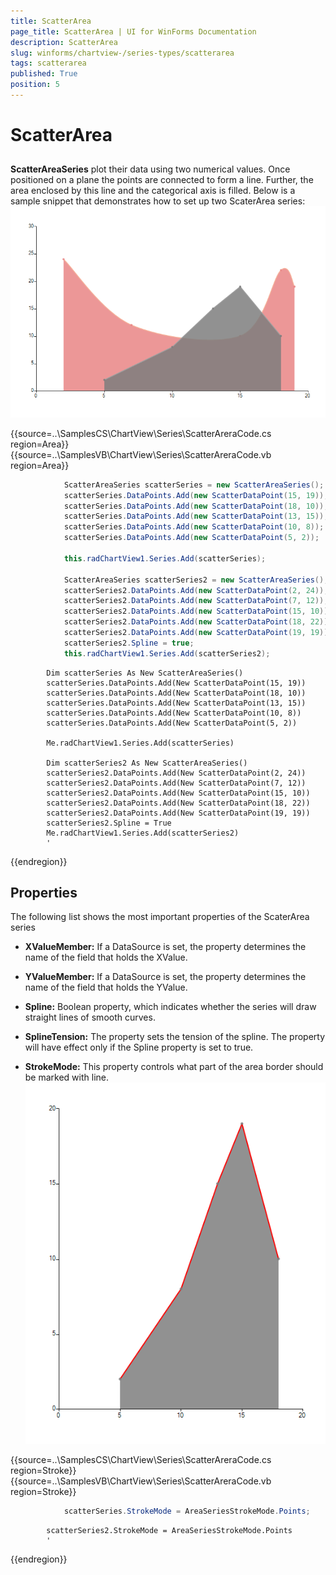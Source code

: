 ```yaml
---
title: ScatterArea
page_title: ScatterArea | UI for WinForms Documentation
description: ScatterArea
slug: winforms/chartview-/series-types/scatterarea
tags: scatterarea
published: True
position: 5
---
```


# ScatterArea



## 

__ScatterAreaSeries__ plot their data using two numerical values. Once positioned on a plane the points are connected to form a line. Further, the area enclosed by this line and the categorical axis is filled. Below is a sample snippet that demonstrates how to set up two ScaterArea series: 
![chartview-series-scatterarea 001](images/chartview-series-scatterarea001.png) 

{{source=..\SamplesCS\ChartView\Series\ScatterAreraCode.cs region=Area}} 
{{source=..\SamplesVB\ChartView\Series\ScatterAreraCode.vb region=Area}} 

````C#
            ScatterAreaSeries scatterSeries = new ScatterAreaSeries();
            scatterSeries.DataPoints.Add(new ScatterDataPoint(15, 19));
            scatterSeries.DataPoints.Add(new ScatterDataPoint(18, 10));
            scatterSeries.DataPoints.Add(new ScatterDataPoint(13, 15));
            scatterSeries.DataPoints.Add(new ScatterDataPoint(10, 8));
            scatterSeries.DataPoints.Add(new ScatterDataPoint(5, 2));

            this.radChartView1.Series.Add(scatterSeries);

            ScatterAreaSeries scatterSeries2 = new ScatterAreaSeries();
            scatterSeries2.DataPoints.Add(new ScatterDataPoint(2, 24));
            scatterSeries2.DataPoints.Add(new ScatterDataPoint(7, 12));
            scatterSeries2.DataPoints.Add(new ScatterDataPoint(15, 10));
            scatterSeries2.DataPoints.Add(new ScatterDataPoint(18, 22));
            scatterSeries2.DataPoints.Add(new ScatterDataPoint(19, 19));
            scatterSeries2.Spline = true;
            this.radChartView1.Series.Add(scatterSeries2);
````
````VB.NET
        Dim scatterSeries As New ScatterAreaSeries()
        scatterSeries.DataPoints.Add(New ScatterDataPoint(15, 19))
        scatterSeries.DataPoints.Add(New ScatterDataPoint(18, 10))
        scatterSeries.DataPoints.Add(New ScatterDataPoint(13, 15))
        scatterSeries.DataPoints.Add(New ScatterDataPoint(10, 8))
        scatterSeries.DataPoints.Add(New ScatterDataPoint(5, 2))

        Me.radChartView1.Series.Add(scatterSeries)

        Dim scatterSeries2 As New ScatterAreaSeries()
        scatterSeries2.DataPoints.Add(New ScatterDataPoint(2, 24))
        scatterSeries2.DataPoints.Add(New ScatterDataPoint(7, 12))
        scatterSeries2.DataPoints.Add(New ScatterDataPoint(15, 10))
        scatterSeries2.DataPoints.Add(New ScatterDataPoint(18, 22))
        scatterSeries2.DataPoints.Add(New ScatterDataPoint(19, 19))
        scatterSeries2.Spline = True
        Me.radChartView1.Series.Add(scatterSeries2)
        '
````

{{endregion}} 




## Properties

The following list shows the most important properties of the ScaterArea series

* __XValueMember:__ If a DataSource is set, the property determines the name of the field that holds the XValue.

* __YValueMember:__ If a DataSource is set, the property determines the name of the field that holds the YValue.

* __Spline:__ Boolean property, which indicates whether the series will draw straight lines of smooth curves.

* __SplineTension:__ The property sets the tension of the spline. The property will have effect only if the Spline property is set to true.

* __StrokeMode:__ This property controls what part of the area border should be marked with line.![chartview-series-scatterarea 002](images/chartview-series-scatterarea002.png) 

	



{{source=..\SamplesCS\ChartView\Series\ScatterAreraCode.cs region=Stroke}} 
{{source=..\SamplesVB\ChartView\Series\ScatterAreraCode.vb region=Stroke}} 

````C#
            scatterSeries.StrokeMode = AreaSeriesStrokeMode.Points;
````
````VB.NET
        scatterSeries2.StrokeMode = AreaSeriesStrokeMode.Points
        '
````

{{endregion}} 



